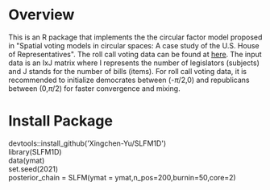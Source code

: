   # Overview
  This is an R package that implements the the circular factor model proposed in "Spatial voting models in circular spaces: A case study of the U.S. House of Representatives". 
  The roll call voting data can be found at [here](http://voteview.com). The input data is an IxJ matrix where I represents the number of legislators (subjects) and J stands for the number of bills (items). For roll call voting data, it is recommended to initialize democrates between (-$\pi$/2,0) and republicans between (0,$\pi/2$) for faster convergence and mixing.
  # Install Package
  devtools::install_github('Xingchen-Yu/SLFM1D')\
  library(SLFM1D)\
  data(ymat)\
  set.seed(2021)\
  posterior_chain = SLFM(ymat = ymat,n_pos=200,burnin=50,core=2)
